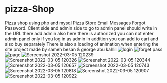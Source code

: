 # pizza-Shop
Pizza shop using php and mysql
Pizza Store Email Messages Forgot Password. Client side and admin side to go to admin panel should write in the URL there add admin also here there is authorized you can not enter admin panel only if you log in as admin in addition you can add to cart and also buy separately There is also a loading of animation when entering the site
project made by sameh besan & george abu kahlil
![login](https://user-images.githubusercontent.com/88317294/156879060-0da17e53-1d58-4cbc-99c5-3b405ec6b848.png)
![forget pass](https://user-images.githubusercontent.com/88317294/156879062-059005d4-cdb0-48f9-9951-e60b63a36d04.png)
![page](https://user-images.githubusercontent.com/88317294/156879064-5bbfdafd-b8aa-4a11-8ebd-b108e9762006.png)
![Screenshot 2022-03-05 120239](https://user-images.githubusercontent.com/88317294/156879067-95537bb2-51a3-43d3-9a88-064b18aa4ba3.png)
![Screenshot 2022-03-05 120326](https://user-images.githubusercontent.com/88317294/156879078-384261f9-5c72-46cc-a946-08746b78817a.png)
![Screenshot 2022-03-05 120344](https://user-images.githubusercontent.com/88317294/156879082-02f677bf-d813-4717-91c2-fa703cd98099.png)
![Screenshot 2022-03-05 120657](https://user-images.githubusercontent.com/88317294/156879085-820195ae-433b-4a73-8b62-0a55bb2d497d.png)
![Screenshot 2022-03-05 120743](https://user-images.githubusercontent.com/88317294/156879086-b2f6ab22-daf4-4b42-974f-990a9de302af.png)
![Screenshot 2022-03-05 120818](https://user-images.githubusercontent.com/88317294/156879088-9727e77d-5e45-421e-bcea-49bda36d487e.png)
![Screenshot 2022-03-05 120907](https://user-images.githubusercontent.com/88317294/156879089-0976ce29-845e-4732-87e3-97f3de93f937.png)
![Screenshot 2022-03-05 120922](https://user-images.githubusercontent.com/88317294/156879092-c721ac32-2989-4685-acdf-5ad1c4055371.png)
